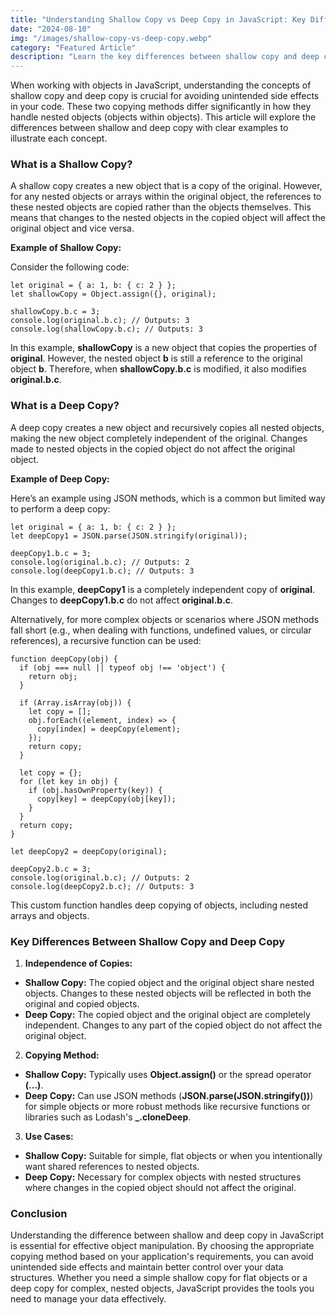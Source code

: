 ```yaml
---
title: "Understanding Shallow Copy vs Deep Copy in JavaScript: Key Differences and Examples"
date: "2024-08-10"
img: "/images/shallow-copy-vs-deep-copy.webp"
category: "Featured Article"
description: "Learn the key differences between shallow copy and deep copy in JavaScript. This article provides clear explanations and examples to help you understand when to use each method and how to avoid common pitfalls when copying objects in JavaScript."
---
```


When working with objects in JavaScript, understanding the concepts of shallow copy and deep copy is crucial for avoiding unintended side effects in your code. These two copying methods differ significantly in how they handle nested objects (objects within objects). This article will explore the differences between shallow and deep copy with clear examples to illustrate each concept.

### What is a Shallow Copy?

A shallow copy creates a new object that is a copy of the original. However, for any nested objects or arrays within the original object, the references to these nested objects are copied rather than the objects themselves. This means that changes to the nested objects in the copied object will affect the original object and vice versa.

**Example of Shallow Copy:**

Consider the following code:

```
let original = { a: 1, b: { c: 2 } };
let shallowCopy = Object.assign({}, original);

shallowCopy.b.c = 3;
console.log(original.b.c); // Outputs: 3
console.log(shallowCopy.b.c); // Outputs: 3
```

In this example, **shallowCopy** is a new object that copies the properties of **original**. However, the nested object **b** is still a reference to the original object **b**. Therefore, when **shallowCopy.b.c** is modified, it also modifies **original.b.c**.

### What is a Deep Copy?

A deep copy creates a new object and recursively copies all nested objects, making the new object completely independent of the original. Changes made to nested objects in the copied object do not affect the original object.

**Example of Deep Copy:**

Here’s an example using JSON methods, which is a common but limited way to perform a deep copy:

```
let original = { a: 1, b: { c: 2 } };
let deepCopy1 = JSON.parse(JSON.stringify(original));

deepCopy1.b.c = 3;
console.log(original.b.c); // Outputs: 2
console.log(deepCopy1.b.c); // Outputs: 3
```

In this example, **deepCopy1** is a completely independent copy of **original**. Changes to **deepCopy1.b.c** do not affect **original.b.c**.

Alternatively, for more complex objects or scenarios where JSON methods fall short (e.g., when dealing with functions, undefined values, or circular references), a recursive function can be used:

```
function deepCopy(obj) {
  if (obj === null || typeof obj !== 'object') {
    return obj;
  }

  if (Array.isArray(obj)) {
    let copy = [];
    obj.forEach((element, index) => {
      copy[index] = deepCopy(element);
    });
    return copy;
  }

  let copy = {};
  for (let key in obj) {
    if (obj.hasOwnProperty(key)) {
      copy[key] = deepCopy(obj[key]);
    }
  }
  return copy;
}

let deepCopy2 = deepCopy(original);

deepCopy2.b.c = 3;
console.log(original.b.c); // Outputs: 2
console.log(deepCopy2.b.c); // Outputs: 3
```

This custom function handles deep copying of objects, including nested arrays and objects.

### Key Differences Between Shallow Copy and Deep Copy

1. **Independence of Copies:**

- **Shallow Copy:** The copied object and the original object share nested objects. Changes to these nested objects will be reflected in both the original and copied objects.
- **Deep Copy:** The copied object and the original object are completely independent. Changes to any part of the copied object do not affect the original object.

2. **Copying Method:**

- **Shallow Copy:** Typically uses **Object.assign()** or the spread operator **(...)**.
- **Deep Copy:** Can use JSON methods (**JSON.parse(JSON.stringify())**) for simple objects or more robust methods like recursive functions or libraries such as Lodash's **\_.cloneDeep**.

3. **Use Cases:**

- **Shallow Copy:** Suitable for simple, flat objects or when you intentionally want shared references to nested objects.
- **Deep Copy:** Necessary for complex objects with nested structures where changes in the copied object should not affect the original.

### Conclusion

Understanding the difference between shallow and deep copy in JavaScript is essential for effective object manipulation. By choosing the appropriate copying method based on your application's requirements, you can avoid unintended side effects and maintain better control over your data structures. Whether you need a simple shallow copy for flat objects or a deep copy for complex, nested objects, JavaScript provides the tools you need to manage your data effectively.
